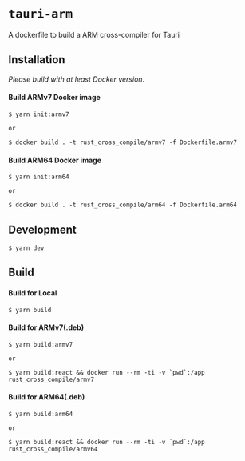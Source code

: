# `tauri-arm`
A dockerfile to build a ARM cross-compiler for Tauri


## Installation

*Please build with at least Docker version*.

#### Build ARMv7 Docker image

    $ yarn init:armv7
    
    or
    
    $ docker build . -t rust_cross_compile/armv7 -f Dockerfile.armv7

#### Build ARM64 Docker image

    $ yarn init:arm64
    
    or
    
    $ docker build . -t rust_cross_compile/arm64 -f Dockerfile.arm64


## Development

    $ yarn dev
    
    
## Build

#### Build for Local

    $ yarn build

#### Build for ARMv7(.deb)

    $ yarn build:armv7
    
    or
    
    $ yarn build:react && docker run --rm -ti -v `pwd`:/app rust_cross_compile/armv7

#### Build for ARM64(.deb)

    $ yarn build:arm64
    
    or
    
    $ yarn build:react && docker run --rm -ti -v `pwd`:/app rust_cross_compile/armv64
